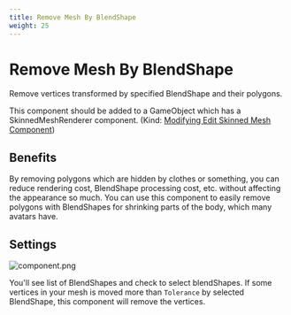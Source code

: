 ```yaml
---
title: Remove Mesh By BlendShape
weight: 25
---
```


# Remove Mesh By BlendShape

Remove vertices transformed by specified BlendShape and their polygons.

This component should be added to a GameObject which has a SkinnedMeshRenderer component. (Kind: [Modifying Edit Skinned Mesh Component](../../component-kind/edit-skinned-mesh-components#modifying-component))

## Benefits

By removing polygons which are hidden by clothes or something, you can reduce rendering cost, BlendShape processing cost, etc. without affecting the appearance so much.
You can use this component to easily remove polygons with BlendShapes for shrinking parts of the body, which many avatars have.

## Settings

![component.png](component.png)

You'll see list of BlendShapes and check to select blendShapes.
If some vertices in your mesh is moved more than `Tolerance` by selected BlendShape, this component will remove the vertices. 
